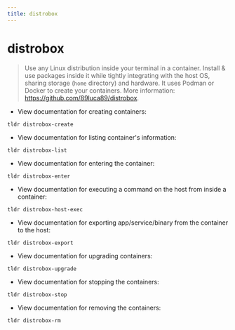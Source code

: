 ```yaml
---
title: distrobox
---
```

# distrobox

> Use any Linux distribution inside your terminal in a container. Install & use packages inside it while tightly integrating with the host OS, sharing storage (`home` directory) and hardware.
> It uses Podman or Docker to create your containers.
> More information: <https://github.com/89luca89/distrobox>.

- View documentation for creating containers:

`tldr distrobox-create`

- View documentation for listing container's information:

`tldr distrobox-list`

- View documentation for entering the container:

`tldr distrobox-enter`

- View documentation for executing a command on the host from inside a container:

`tldr distrobox-host-exec`

- View documentation for exporting app/service/binary from the container to the host:

`tldr distrobox-export`

- View documentation for upgrading containers:

`tldr distrobox-upgrade`

- View documentation for stopping the containers:

`tldr distrobox-stop`

- View documentation for removing the containers:

`tldr distrobox-rm`
